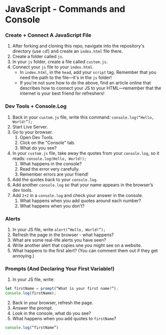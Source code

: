# JavaScript - Commands and Console

### Create + Connect A JavaScript File

1. After forking and cloning this repo, navigate into the repository's directory (use `cd`!) and create an `index.html` file there.
2. Create a folder called `js`.
3. In your `js` folder, create a file called `custom.js`.
4. Connect your `js` file to your `index.html`.
   - In `index.html`, in the `head`, add your `script` tag. Remember that you need the path to the file—it's in the `js` folder!
   - If you're not sure how to do the above, find an article online that describes how to connect your JS to your HTML—remember that the internet is your best friend for refreshers!

### Dev Tools + Console.Log

1. Back in your `custom.js` file, write this command: `console.log(“Hello, World!”);`
2. Start Live Server.
3. Go to your browser.
   1. Open Dev Tools.
   2. Click on the "Console" tab.
   3. What do you see?
4. In your `custom.js` file, take away the quotes from your `console.log`, so it reads: `console.log(Hello, World!);`
   1. What happens in the console?
   2. Read the error very carefully.
   3. Remember errors are your friend!
5. Add the quotes back to your `console.log`.
6. Add another `console.log` so that your name appears in the browser’s dev tools.
7. Add `2+2` in a `console.log` and check your answer in the console.
   1. What happens when you add quotes around each number?
   2. What happens when you don’t?

### Alerts

1. In your JS file, write `alert(“Hello, World!”);`
2. Refresh the page in the browser - what happens?
3. What are some real-life alerts you have seen?
4. Write another alert that copies one you might see on a website.
5. What happens to the first alert? (You can comment them out if they get annoying.)

### Prompts (And Declaring Your First Variable!)

1. In your JS file, write:

```javascript
let firstName = prompt(“What is your first name?”);
console.log(firstName);
```

2. Back in your browser, refresh the page.
3. Answer the prompt.
4. Look in the console, what do you see?
5. What happens when you add quotes to `firstName`?

```javascript
console.log(“firstName”)
```
